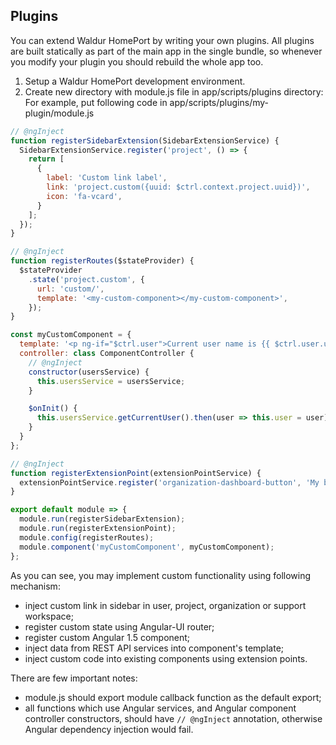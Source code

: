 ## Plugins

You can extend Waldur HomePort by writing your own plugins.
All plugins are built statically as part of the main app in the single bundle,
so whenever you modify your plugin you should rebuild the whole app too.

1. Setup a Waldur HomePort development environment.
2. Create new directory with module.js file in app/scripts/plugins directory:
For example, put following code in app/scripts/plugins/my-plugin/module.js

```javascript
// @ngInject
function registerSidebarExtension(SidebarExtensionService) {
  SidebarExtensionService.register('project', () => {
    return [
      {
        label: 'Custom link label',
        link: 'project.custom({uuid: $ctrl.context.project.uuid})',
        icon: 'fa-vcard',
      }
    ];
  });
}

// @ngInject
function registerRoutes($stateProvider) {
  $stateProvider
    .state('project.custom', {
      url: 'custom/',
      template: '<my-custom-component></my-custom-component>',
    });
}

const myCustomComponent = {
  template: '<p ng-if="$ctrl.user">Current user name is {{ $ctrl.user.username }}</p>',
  controller: class ComponentController {
    // @ngInject
    constructor(usersService) {
      this.usersService = usersService;
    }

    $onInit() {
      this.usersService.getCurrentUser().then(user => this.user = user);
    }
  }
};

// @ngInject
function registerExtensionPoint(extensionPointService) {
  extensionPointService.register('organization-dashboard-button', 'My button');
}

export default module => {
  module.run(registerSidebarExtension);
  module.run(registerExtensionPoint);
  module.config(registerRoutes);
  module.component('myCustomComponent', myCustomComponent);
};
```

As you can see, you may implement custom functionality using following mechanism:

* inject custom link in sidebar in user, project, organization or support workspace;
* register custom state using Angular-UI router;
* register custom Angular 1.5 component;
* inject data from REST API services into component's template;
* inject custom code into existing components using extension points.

There are few important notes:
* module.js should export module callback function as the default export;
* all functions which use Angular services, and Angular component controller constructors,
should have `// @ngInject` annotation, otherwise Angular dependency injection would fail.
